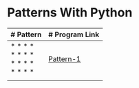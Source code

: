 # Patterns With Python

| # Pattern | # Program Link  |
| ------- | --- | 
| * * * * <br>* * * * <br>* * * * <br>* * * *  | [Pattern-1](https://github.com/ramasureshvijjana/Patterns_With_Python/blob/master/Star_Patterns.ipynb#Pattern-1)|
|||


